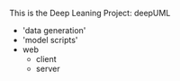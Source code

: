 This is the Deep Leaning Project: deepUML
- 'data generation'
- 'model scripts'
- web
	- client
	- server

